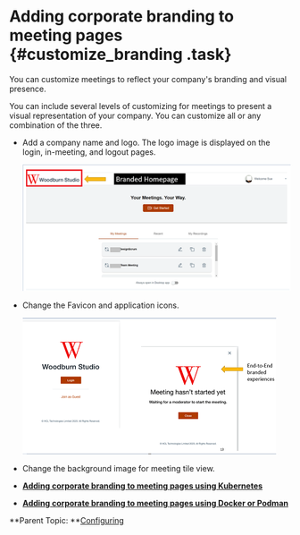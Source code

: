 # Adding corporate branding to meeting pages {#customize_branding .task}

You can customize meetings to reflect your company's branding and visual presence.

You can include several levels of customizing for meetings to present a visual representation of your company. You can customize all or any combination of the three.

-   Add a company name and logo. The logo image is displayed on the login, in-meeting, and logout pages.

    ![](Images/customize_branding_0.png)

-   Change the Favicon and application icons.

    ![](Images/customize_branding_2.png)

-   Change the background image for meeting tile view.

-   **[Adding corporate branding to meeting pages using Kubernetes](customize_kubernetes.md)**  

-   **[Adding corporate branding to meeting pages using Docker or Podman](customize_docker.md)**  


**Parent Topic: **[Configuring](configuring.md)


